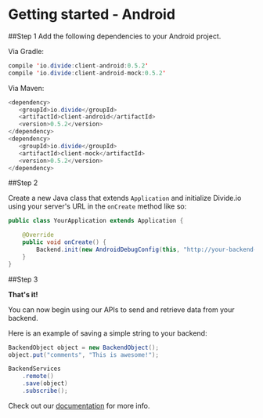 Getting started - Android
===========
##Step 1
Add the following dependencies to your Android project.

Via Gradle:

```java
compile 'io.divide:client-android:0.5.2'
compile 'io.divide:client-android-mock:0.5.2'
```

Via Maven:

```java
<dependency>
   <groupId>io.divide</groupId>
   <artifactId>client-android</artifactId>
   <version>0.5.2</version>
</dependency>
<dependency>
   <groupId>io.divide</groupId>
   <artifactId>client-mock</artifactId>
   <version>0.5.2</version>
</dependency>
```

##Step 2

Create a new Java class that extends `Application` and initialize Divide.io using your server's URL in the `onCreate` method like so:

```java
public class YourApplication extends Application {

	@Override
	public void onCreate() {
		Backend.init(new AndroidDebugConfig(this, "http://your-backend-server.appspot.com/api/", ""));
	}
}
```

##Step 3

**That's it!**

You can now begin using our APIs to send and retrieve data from your backend.

Here is an example of saving a simple string to your backend:

```java
BackendObject object = new BackendObject();
object.put("comments", "This is awesome!");

BackendServices
	.remote()
	.save(object)
	.subscribe();
```

Check out our [documentation](http://www.divide.io/docs) for more info.
